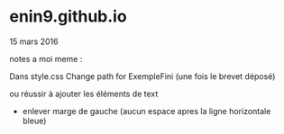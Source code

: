 # enin9.github.io

15 mars 2016 

notes a moi meme :

Dans style.css
Change path for ExempleFini (une fois le brevet déposé)

ou réussir à ajouter les éléments de text

+ enlever marge de gauche (aucun espace apres la ligne horizontale bleue)
